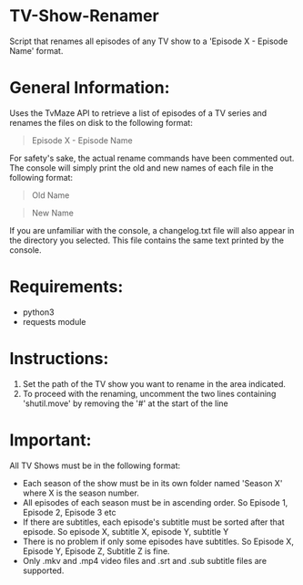 # TV-Show-Renamer
Script that renames all episodes of any TV show to a 'Episode X - Episode Name' format.

# General Information:

Uses the TvMaze API to retrieve a list of episodes of a TV series and renames the files on disk to the following format:
> Episode X - Episode Name

For safety's sake, the actual rename commands have been commented out. The console will simply print the old and new names of each file
in the following format:

>Old Name

>New Name

> 

If you are unfamiliar with the console, a changelog.txt file will also appear in the directory you selected. This file contains the same text
printed by the console.

# Requirements:

* python3
* requests module

# Instructions:

1. Set the path of the TV show you want to rename in the area indicated.
2. To proceed with the renaming, uncomment the two lines containing 'shutil.move' by removing the '#' at the start of the line

# Important:

All TV Shows must be in the following format:

* Each season of the show must be in its own folder named 'Season X' where X is the season number.
* All episodes of each season must be in ascending order. So Episode 1, Episode 2, Episode 3 etc
* If there are subtitles, each episode's subtitle must be sorted after that episode. So episode X, subtitle X, episode Y, subtitle Y
* There is no problem if only some episodes have subtitles. So Episode X, Episode Y, Episode Z, Subtitle Z is fine.
* Only .mkv and .mp4 video files and .srt and .sub subtitle files are supported.
